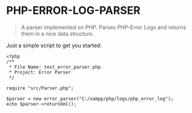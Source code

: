 # PHP-ERROR-LOG-PARSER
> A parser implemented on PHP. Parses PHP-Error Logs and returns them in a nice data structure.

Just a simple script to get you started:
```
<?php
/**
 * File Name: test_error_parser.php
 * Project: Error Parser
 */

require "src/Parser.php";

$parser = new error_parser("C:/xampp/php/logs/php_error_log");
echo $parser->returnXml();
```
